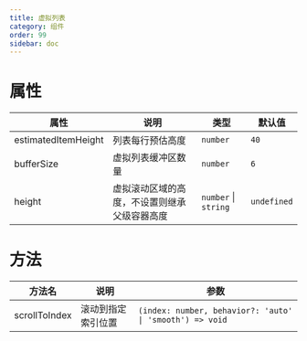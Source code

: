```yaml
---
title: 虚拟列表
category: 组件
order: 99
sidebar: doc
---
```


# 属性

| 属性 | 说明 | 类型 | 默认值 |
| --- | --- | --- | --- |
| estimatedItemHeight | 列表每行预估高度 | `number` | `40` |
| bufferSize | 虚拟列表缓冲区数量 | `number` | `6` |
| height | 虚拟滚动区域的高度，不设置则继承父级容器高度 | `number` &#124; `string` | `undefined` |

# 方法

| 方法名 | 说明 | 参数 |
| --- | --- | --- |
| scrollToIndex | 滚动到指定索引位置 | `(index: number, behavior?: 'auto' \| 'smooth') => void` |


